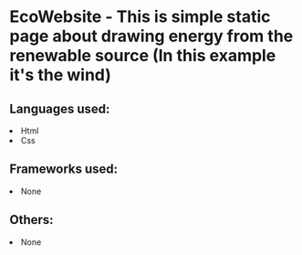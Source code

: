 # EcoWebsite - This is simple static page about drawing energy from the renewable source (In this example it's the wind)

<h2>Languages used:</h2>
<li>Html</li>
<li>Css</li>

<h2>Frameworks used:</h2>
<li>None</li>

<h2>Others:</h2>
<li>None</li>
